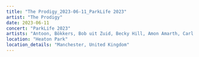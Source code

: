 ```yaml
---
title: "The Prodigy_2023-06-11_ParkLife 2023"
artist: "The Prodigy"
date: 2023-06-11
concert: "ParkLife 2023"
artists: "Antoon, Bökkers, Bob uit Zuid, Becky Hill, Amon Amarth, Carl Cox, Coach Party, Blaas of Glory, Claude, Buntai, The 1975, Fox, All Faces Down, 30Zona, Annisokay"
location: "Heaton Park"
location_details: "Manchester, United Kingdom"
---
```

